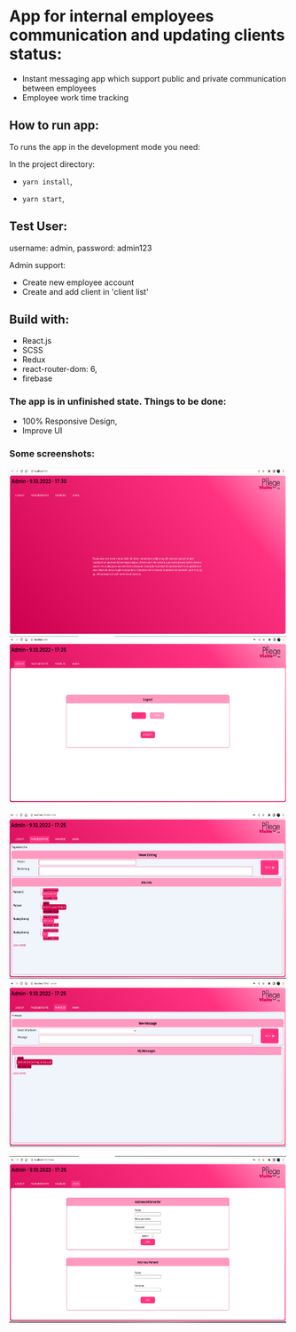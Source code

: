 # App for internal employees communication and updating clients status:

- Instant messaging app which support public and private communication between employees
- Employee work time tracking

## How to run app:

To runs the app in the development mode you need:

In the project directory:

- `yarn install`, 

- `yarn start`,

## Test User:

username: admin,
password: admin123

Admin support:

- Create new employee account
- Create and add client in 'client list'

## Build with:

- React.js
- SCSS
- Redux
- react-router-dom: 6,
- firebase

### The app is in unfinished state. Things to be done:

- 100% Responsive Design,
- Improve UI

### Some screenshots:

<p float="left">
  <img src="https://github.com/dofu89/pVisite/blob/main/src/screenshots/screenshot.png" width="500" height="300">
  <img src="https://github.com/dofu89/pVisite/blob/main/src/screenshots/screenshot-1.png" width="500" height="300">
</p>
<p float="left">
 <img src="https://github.com/dofu89/pVisite/blob/main/src/screenshots/screenshot-2.png" width="500" height="300">
  <img src="https://github.com/dofu89/pVisite/blob/main/src/screenshots/screenshot-3.png" width="500" height="300">
</p>
<p float="left">
  <img src="https://github.com/dofu89/pVisite/blob/main/src/screenshots/screenshot-4.png" width="500" height="300">
</p>
